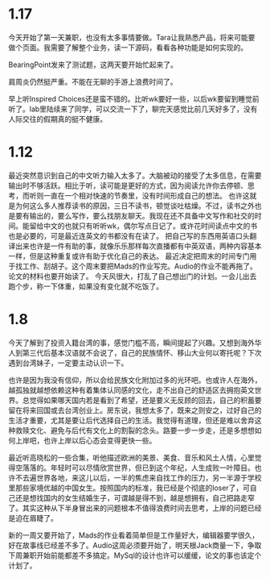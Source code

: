 # 1.17

今天开始了第一天兼职，也没有太多事情要做。Tara让我熟悉产品，将来可能要做个页面。我需要了解整个业务，读一下源码，看看各种功能是如何实现的。

BearingPoint发来了测试题，这两天要开始忙起来了。

肩周炎仍然挺严重。不能在无聊的手游上浪费时间了。

早上听Inspired Choices还是蛮不错的。比听wk要好一些，以后wk要留到睡觉前听了。lab里陆续来了同学，可以交流一下了，聊完天感觉比前几天好多了，没有人际交往的假期真的挺不健康。


# 1.12
最近突然意识到自己的中文听力输入太多了。大脑被动的接受了太多信息，在需要输出时不够活跃。相比于听，读可能是更好的方式，因为阅读允许你去停顿、思考，而听则一直在一个相对快速的节奏里，没有时间形成自己的想法。
也许这就是为何这么多人推荐读书的原因，三日不读书，顿觉谈吐枯燥。不过，读书之外也是要有输出的，要么写作，要么找朋友聊天。我现在还不具备中文写作和社交的时间。能留给中文的也就只有听听wk，偶尔写点日记了。或许花时间读点中文的书也是必要的，可是最近连英文的书都没有在读了。
把自己写的东西用英语口头翻译出来也许是一件有助的事，就像乐乐那样每次直播都有中英双语，两种内容基本一样，但是这种重复或许有助于优化自己的表达。
最近决定把周末的时间专门用于找工作、刮胡子。这个周末要把Mads的作业写完。Audio的作业不能再拖了。论文的材料也要开始读了。
今天风很大，打乱了自己想出门的计划。一会儿出去跑个步，称一下体重，如果没有变化就不吃饭了。


# 1.8

今天了解到了投资入籍台湾的事，感觉门槛不高，瞬间提起了兴趣。又想到海外华人到第三代后基本汉语就不会说了，自己的民族情怀、移山大业何以寄托呢？下次遇到台湾妹子，一定要主动认识一下。

也许是因为我没有信仰，所以会给民族文化附加过多的光环吧。也或许人在海外，越孤独就越想依赖这种有着集体认同感的文化，走不出自己的舒适区去拥抱英文世界。总觉得如果哪天国内若是看到了希望，还是要义无反顾的回去，自己的积蓄要留在将来回国或去台湾创业上。房东说，我想太多了，既来之则安之，过好自己的生活才重要，尤其是要让后代选择自己的生活。我觉得有道理，但还是难以舍弃这种救赎文化、避免与后代有文化上的割裂的念头。路要一步一步走，还是多想想如何上岸吧，也许上岸以后心态会变得更快一些。

最近听高晓松的一些合集，听他描述欧洲的美景、美食、音乐和风土人情，心里觉得空落落的。年轻时可以尽情欣赏世界，但已到这个年纪，人生成败一叶障目。也许不去遍世界各地，来这儿以后，一半的焦虑来自找工作的压力，另一半源于学校里那些家境优越的中国女生。按照国内的标准，我已经是个彻底的loser了，可自己还是想找国内的女生结婚生子，可谓越是得不到，越是想拥有，自己把路走窄了。其实这种从下半身冒出来的问题根本不值得浪费时间去思考，上岸的问题已经是迫在眉睫了。

新的一周又要开始了，Mads的作业看着简单但是工作量好大，编辑器要学很久，好在故事线已经差不多了。Audio这周必须要开始了，明天根Jack商量一下，争取下周兼职开始前能都差不多搞定。MySql的设计也许可以缓缓，论文的事也该定个计划了。
